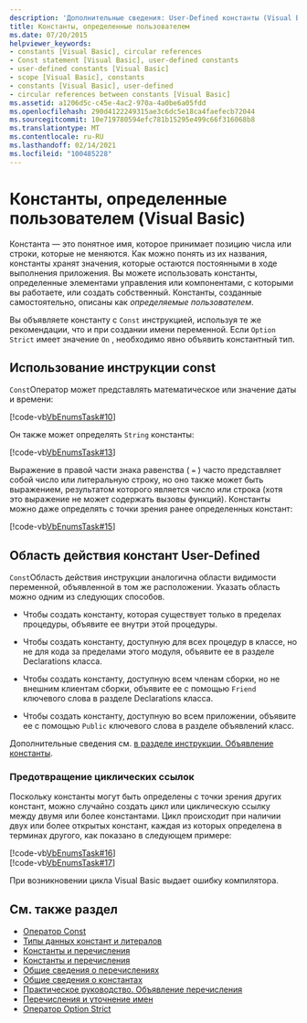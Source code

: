 ```yaml
---
description: 'Дополнительные сведения: User-Defined константы (Visual Basic)'
title: Константы, определенные пользователем
ms.date: 07/20/2015
helpviewer_keywords:
- constants [Visual Basic], circular references
- Const statement [Visual Basic], user-defined constants
- user-defined constants [Visual Basic]
- scope [Visual Basic], constants
- constants [Visual Basic], user-defined
- circular references between constants [Visual Basic]
ms.assetid: a1206d5c-c45e-4ac2-970a-4a0be6a05fdd
ms.openlocfilehash: 290d4122249315ae3c6dc5e18ca4faefecb72044
ms.sourcegitcommit: 10e719780594efc781b15295e499c66f316068b8
ms.translationtype: MT
ms.contentlocale: ru-RU
ms.lasthandoff: 02/14/2021
ms.locfileid: "100485228"
---
```

# <a name="user-defined-constants-visual-basic"></a>Константы, определенные пользователем (Visual Basic)

Константа — это понятное имя, которое принимает позицию числа или строки, которые не меняются. Как можно понять из их названия, константы хранят значения, которые остаются постоянными в ходе выполнения приложения. Вы можете использовать константы, определенные элементами управления или компонентами, с которыми вы работаете, или создать собственный. Константы, созданные самостоятельно, описаны как *определяемые пользователем*.  
  
 Вы объявляете константу с `Const` инструкцией, используя те же рекомендации, что и при создании имени переменной. Если `Option Strict` имеет значение `On` , необходимо явно объявить константный тип.  
  
## <a name="const-statement-usage"></a>Использование инструкции const  

 `Const`Оператор может представлять математическое или значение даты и времени:  
  
 [!code-vb[VbEnumsTask#10](~/samples/snippets/visualbasic/VS_Snippets_VBCSharp/VbEnumsTask/VB/Class2.vb#10)]  
  
 Он также может определять `String` константы:  
  
 [!code-vb[VbEnumsTask#13](~/samples/snippets/visualbasic/VS_Snippets_VBCSharp/VbEnumsTask/VB/Class2.vb#13)]  
  
 Выражение в правой части знака равенства ( `=` ) часто представляет собой число или литеральную строку, но оно также может быть выражением, результатом которого является число или строка (хотя это выражение не может содержать вызовы функций). Константы можно даже определять с точки зрения ранее определенных констант:  
  
 [!code-vb[VbEnumsTask#15](~/samples/snippets/visualbasic/VS_Snippets_VBCSharp/VbEnumsTask/VB/Class2.vb#15)]  
  
## <a name="scope-of-user-defined-constants"></a>Область действия констант User-Defined  

 `Const`Область действия инструкции аналогична области видимости переменной, объявленной в том же расположении. Указать область можно одним из следующих способов.  
  
- Чтобы создать константу, которая существует только в пределах процедуры, объявите ее внутри этой процедуры.  
  
- Чтобы создать константу, доступную для всех процедур в классе, но не для кода за пределами этого модуля, объявите ее в разделе Declarations класса.  
  
- Чтобы создать константу, доступную всем членам сборки, но не внешним клиентам сборки, объявите ее с помощью `Friend` ключевого слова в разделе Declarations класса.  
  
- Чтобы создать константу, доступную во всем приложении, объявите ее с помощью `Public` ключевого слова в разделе объявлений класс.  
  
 Дополнительные сведения см. [в разделе инструкции. Объявление константы](how-to-declare-a-constant.md).  
  
### <a name="avoiding-circular-references"></a>Предотвращение циклических ссылок  

 Поскольку константы могут быть определены с точки зрения других констант, можно случайно создать *цикл* или циклическую ссылку между двумя или более константами. Цикл происходит при наличии двух или более открытых констант, каждая из которых определена в терминах другого, как показано в следующем примере:  
  
 [!code-vb[VbEnumsTask#16](~/samples/snippets/visualbasic/VS_Snippets_VBCSharp/VbEnumsTask/VB/Class2.vb#16)]  
[!code-vb[VbEnumsTask#17](~/samples/snippets/visualbasic/VS_Snippets_VBCSharp/VbEnumsTask/VB/Class2.vb#17)]  
  
 При возникновении цикла Visual Basic выдает ошибку компилятора.  
  
## <a name="see-also"></a>См. также раздел

- [Оператор Const](../../../language-reference/statements/const-statement.md)
- [Типы данных констант и литералов](constant-and-literal-data-types.md)
- [Константы и перечисления](index.md)
- [Константы и перечисления](../../../language-reference/constants-and-enumerations.md)
- [Общие сведения о перечислениях](enumerations-overview.md)
- [Общие сведения о константах](constants-overview.md)
- [Практическое руководство. Объявление перечисления](how-to-declare-enumerations.md)
- [Перечисления и уточнение имен](enumerations-and-name-qualification.md)
- [Оператор Option Strict](../../../language-reference/statements/option-strict-statement.md)
